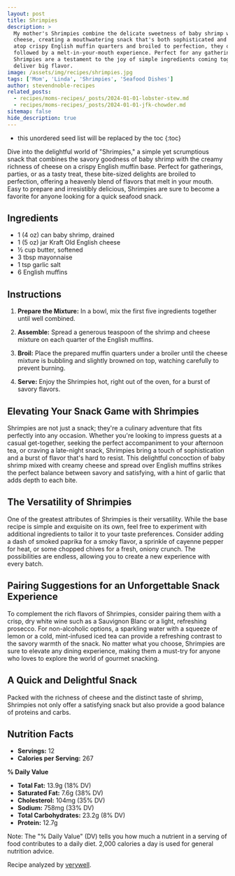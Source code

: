 ```yaml
---
layout: post
title: Shrimpies
description: >
  My mother's Shrimpies combine the delicate sweetness of baby shrimp with the creamy richness of
  cheese, creating a mouthwatering snack that's both sophisticated and irresistibly savory. Spread
  atop crispy English muffin quarters and broiled to perfection, they offer a delightful crunch
  followed by a melt-in-your-mouth experience. Perfect for any gathering or a solo indulgence,
  Shrimpies are a testament to the joy of simple ingredients coming together in perfect harmony to
  deliver big flavor.
image: /assets/img/recipes/shrimpies.jpg
tags: ['Mom', 'Linda', 'Shrimpies', 'Seafood Dishes']
author: stevendnoble-recipes
related_posts:
  - recipes/moms-recipes/_posts/2024-01-01-lobster-stew.md
  - recipes/moms-recipes/_posts/2024-01-01-jfk-chowder.md
sitemap: false
hide_description: true
---
```


* this unordered seed list will be replaced by the toc
{:toc}

Dive into the delightful world of "Shrimpies," a simple yet scrumptious snack that combines the savory goodness of baby shrimp with the creamy richness of cheese on a crispy English muffin base. Perfect for gatherings, parties, or as a tasty treat, these bite-sized delights are broiled to perfection, offering a heavenly blend of flavors that melt in your mouth. Easy to prepare and irresistibly delicious, Shrimpies are sure to become a favorite for anyone looking for a quick seafood snack.

## Ingredients

* 1 (4 oz) can baby shrimp, drained
* 1 (5 oz) jar Kraft Old English cheese
* ½ cup butter, softened
* 3 tbsp mayonnaise
* 1 tsp garlic salt
* 6 English muffins

## Instructions

1. **Prepare the Mixture:** In a bowl, mix the first five ingredients together until well combined.

2. **Assemble:** Spread a generous teaspoon of the shrimp and cheese mixture on each quarter of the English muffins.

3. **Broil:** Place the prepared muffin quarters under a broiler until the cheese mixture is bubbling and slightly browned on top, watching carefully to prevent burning.

4. **Serve:** Enjoy the Shrimpies hot, right out of the oven, for a burst of savory flavors.

## Elevating Your Snack Game with Shrimpies

Shrimpies are not just a snack; they're a culinary adventure that fits perfectly into any occasion. Whether you're looking to impress guests at a casual get-together, seeking the perfect accompaniment to your afternoon tea, or craving a late-night snack, Shrimpies bring a touch of sophistication and a burst of flavor that's hard to resist. This delightful concoction of baby shrimp mixed with creamy cheese and spread over English muffins strikes the perfect balance between savory and satisfying, with a hint of garlic that adds depth to each bite.

## The Versatility of Shrimpies

One of the greatest attributes of Shrimpies is their versatility. While the base recipe is simple and exquisite on its own, feel free to experiment with additional ingredients to tailor it to your taste preferences. Consider adding a dash of smoked paprika for a smoky flavor, a sprinkle of cayenne pepper for heat, or some chopped chives for a fresh, oniony crunch. The possibilities are endless, allowing you to create a new experience with every batch.

## Pairing Suggestions for an Unforgettable Snack Experience

To complement the rich flavors of Shrimpies, consider pairing them with a crisp, dry white wine such as a Sauvignon Blanc or a light, refreshing prosecco. For non-alcoholic options, a sparkling water with a squeeze of lemon or a cold, mint-infused iced tea can provide a refreshing contrast to the savory warmth of the snack. No matter what you choose, Shrimpies are sure to elevate any dining experience, making them a must-try for anyone who loves to explore the world of gourmet snacking.

## A Quick and Delightful Snack

Packed with the richness of cheese and the distinct taste of shrimp, Shrimpies not only offer a satisfying snack but also provide a good balance of proteins and carbs.

## Nutrition Facts

* **Servings:** 12
* **Calories per Serving:** 267

**% Daily Value**

* **Total Fat:** 13.9g (18% DV)
* **Saturated Fat:** 7.6g (38% DV)
* **Cholesterol:** 104mg (35% DV)
* **Sodium:** 758mg (33% DV)
* **Total Carbohydrates:** 23.2g (8% DV)
* **Protein:** 12.7g

Note: The "% Daily Value" (DV) tells you how much a nutrient in a serving of food contributes to a daily diet. 2,000 calories a day is used for general nutrition advice.

Recipe analyzed by <a href="https://www.verywellfit.com/recipe-nutrition-analyzer-4157076" target="_blank">verywell</a>.

<script type="application/ld+json">
{
  "@context": "http://schema.org",
  "@type": "Recipe",
  "name": "Shrimpies",
  "image": "shrimpies.jpg",
  "author": {
    "@type": "Person",
    "name": "Steven D Noble"
  },
  "description": "A quick and delicious snack featuring baby shrimp and cheese on English muffins, broiled to perfection.",
  "prepTime": "PT10M",
  "cookTime": "PT5M",
  "totalTime": "PT15M",
  "recipeYield": "12 servings",
  "recipeCategory": "Snack",
  "recipeCuisine": "American",
  "recipeIngredient": [
    "1 (4 oz) can baby shrimp, drained",
    "1 (5 oz) jar Kraft Old English cheese",
    "½ cup butter, softened",
    "3 tbsp mayonnaise",
    "1 tsp garlic salt",
    "6 English muffins"
  ],
  "recipeInstructions": [
    {
      "@type": "HowToStep",
      "text": "Mix shrimp, cheese, butter, mayonnaise, and garlic salt together."
    },
    {
      "@type": "HowToStep",
      "text": "Spread mixture on English muffin quarters."
    },
    {
      "@type": "HowToStep",
      "text": "Broil until bubbling and slightly browned."
    }
  ],
  "nutrition": {
    "@type": "NutritionInformation",
    "calories": "267",
    "fatContent": "13.9g",
    "saturatedFatContent": "7.6g",
    "cholesterolContent": "104mg",
    "sodiumContent": "758mg",
    "carbohydrateContent": "23.2g",
    "fiberContent": "1.8g",
    "sugarContent": "2.1g",
    "proteinContent": "12.7g"
  }
}
</script>
